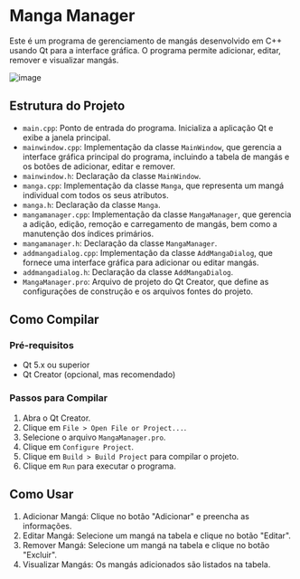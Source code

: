 # Manga Manager

Este é um programa de gerenciamento de mangás desenvolvido em C++ usando Qt para a interface gráfica. O programa permite adicionar, editar, remover e visualizar mangás.

![image](https://github.com/EduardoWS/Manga-Manager/assets/81593054/72be186b-6792-4a72-aabf-0636f5f70a9c)


## Estrutura do Projeto

- `main.cpp`: Ponto de entrada do programa. Inicializa a aplicação Qt e exibe a janela principal.
- `mainwindow.cpp`: Implementação da classe `MainWindow`, que gerencia a interface gráfica principal do programa, incluindo a tabela de mangás e os botões de adicionar, editar e remover.
- `mainwindow.h`: Declaração da classe `MainWindow`.
- `manga.cpp`: Implementação da classe `Manga`, que representa um mangá individual com todos os seus atributos.
- `manga.h`: Declaração da classe `Manga`.
- `mangamanager.cpp`: Implementação da classe `MangaManager`, que gerencia a adição, edição, remoção e carregamento de mangás, bem como a manutenção dos índices primários.
- `mangamanager.h`: Declaração da classe `MangaManager`.
- `addmangadialog.cpp`: Implementação da classe `AddMangaDialog`, que fornece uma interface gráfica para adicionar ou editar mangás.
- `addmangadialog.h`: Declaração da classe `AddMangaDialog`.
- `MangaManager.pro`: Arquivo de projeto do Qt Creator, que define as configurações de construção e os arquivos fontes do projeto.

## Como Compilar

### Pré-requisitos

- Qt 5.x ou superior
- Qt Creator (opcional, mas recomendado)

### Passos para Compilar

1. Abra o Qt Creator.
2. Clique em `File > Open File or Project...`.
3. Selecione o arquivo `MangaManager.pro`.
4. Clique em `Configure Project`.
5. Clique em `Build > Build Project` para compilar o projeto.
6. Clique em `Run` para executar o programa.

## Como Usar

1. Adicionar Mangá: Clique no botão "Adicionar" e preencha as informações.
2. Editar Mangá: Selecione um mangá na tabela e clique no botão "Editar".
3. Remover Mangá: Selecione um mangá na tabela e clique no botão "Excluir".
4. Visualizar Mangás: Os mangás adicionados são listados na tabela.
